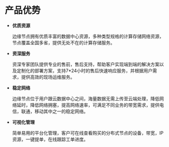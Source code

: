 # 产品优势

- **优质资源**

  边缘节点拥有优质丰富的数据中心资源，多种类型规格的计算存储网络资源，节点覆盖全国多省，提供无处不在的计算存储服务。
  
- **资深服务**  

  资深专家团队提供专业的售前，售后支持，帮助客户实现端到端的解决方案以及定制化的部署方案，支持7*24小时的售后快速响应服务，并根据用户需求，提供高效的现场运维服务。   
  
- **稳定网络**  

  边缘节点位于用户跟云数据中心之间，海量数据无需上传至云端处理，降低网络延时，降低网络拥塞，提高网络速率，可满足不同业务的带宽需求，提供电信，联通，移动其中之一的稳定网络。

- **可视化管理**  

  简单易用的平台化管理，客户可在线查看购买的分布式节点的设备，带宽，IP资源，一键提单，在线跟踪工单进度。
